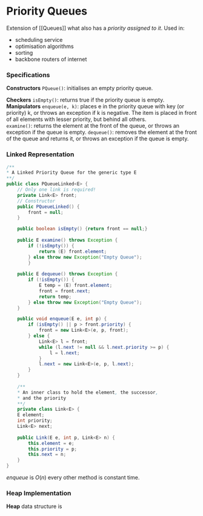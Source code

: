 # Priority Queues
Extension of [[Queues]] what also has a *priority assigned to it*. 
Used in:
- scheduling service
- optimisation algorithms
- sorting
- backbone routers of internet

### Specifications
**Constructors** 
`PQueue()`: initialises an empty priority queue. 

**Checkers** 
`isEmpty()`: returns true if the priority queue is empty. 
**Manipulators** 
`enqueue(e, k)`: places e in the priority queue with key (or priority) k, 
or throws an exception if k is negative. The item is placed in front of 
all elements with lesser priority, but behind all others.  
`examine()`: returns the element at the front of the queue, or throws an 
exception if the queue is empty. 
`dequeue()`: removes the element at the front of the queue and returns 
it, or throws an exception if the queue is empty.

### Linked Representation
```java
/**  
* A Linked Priority Queue for the generic type E  
**/  
public class PQueueLinked<E> {  
	// Only one link is required!  
	private Link<E> front;  
	// Constructor  
	public PQueueLinked() {  
		front = null;  
	}

	public boolean isEmpty() {return front == null;} 
	
	public E examine() throws Exception {  
		if (!isEmpty()) {  
			return (E) front.element;  
		} else throw new Exception("Empty Queue");  
		}  
		
	public E dequeue() throws Exception {  
		if (!isEmpty()) {  
			E temp = (E) front.element;  
			front = front.next;  
			return temp;  
		} else throw new Exception("Empty Queue");  
	}

	public void enqueue(E e, int p) {  
		if (isEmpty() || p > front.priority) {  
			front = new Link<E>(e, p, front);  
		} else {  
			Link<E> l = front;  
			while (l.next != null && l.next.priority >= p) {  
				l = l.next;  
			}  
			l.next = new Link<E>(e, p, l.next);  
		}  
	}
	
	/**  
	* An inner class to hold the element, the successor,  
	* and the priority  
	**/  
	private class Link<E> {  
	E element;  
	int priority;  
	Link<E> next;  
	
	public Link(E e, int p, Link<E> n) {  
		this.element = e;  
		this.priority = p;  
		this.next = n;  
	}  
}
```
*enqueue* is $O(n)$ every other method is constant time.

### Heap Implementation
**Heap** data structure is 